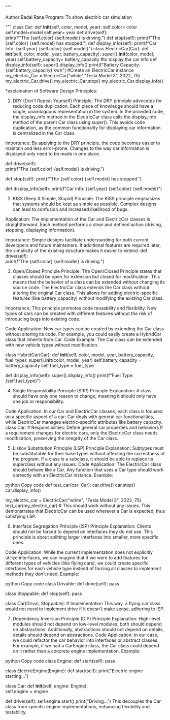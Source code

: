 """

Author:Badal Rana
Program: To show electiric car simulation

"""
class Car: 
    def __init__(self, color, model, year): 
        self.color= color 
        self.model=model 
        self.year= year 
    def drive(self):    
        print(F"The {self.color} {self.model} is driving.") 
    def stop(self): 
        print(f"The {self.color} {self.model} has stopped.") 
    def display_info(self): 
        print(f"Car Info: {self.year} {self.color} {self.model}") 
class ElectricCar(Car): 
    def __init__(self, color, model, year, battery_capacity): 
        super().__init__(color, model, year) 
        self.battery_capacity= battery_capacity 
#to display the car info
def display_info(self): 
super().display_info() 
print(f"Battery Capacity: {self.battery_capacity} kwh") 
#Create an ElectricCar instance 
my_electric_Car = ElectricCar("white","Tesla Model 3", 2022, 75) 
my_electric_Car.drive()
my_electric_Car.stop()
my_electric_Car.display_info()



*explaination of Software Design Principles:

1. DRY (Don't Repeat Yourself)
Principle: The DRY principle advocates for reducing code duplication. Each piece of knowledge should have a single, unambiguous representation in the system.
In the provided code, the display_info method in the ElectricCar class calls the display_info method of the parent Car class using super(). This avoids code duplication,
as the common functionality for displaying car information is centralized in the Car class.

Importance: By applying to the DRY principle, the code becomes easier to maintain and less error-prone. Changes to the way car information is displayed only need to be made in one place.

 def drive(self):    
        print(f"The {self.color} {self.model} is driving.") 

def stop(self): 
        print(f"The {self.color} {self.model} has stopped.") 

def display_info(self): 
        print(f"Car Info: {self.year} {self.color} {self.model}") 

2. KISS (Keep It Simple, Stupid)
Principle: The KISS principle emphasizes that systems should be kept as simple as possible. Complex designs can lead to confusion and increased likelihood of bugs.

Application: The implementation of the Car and ElectricCar classes is straightforward. Each method performs a clear and defined action (driving, stopping, displaying information).

Importance: Simple designs facilitate understanding for both current developers and future maintainers. If additional features are required later, the simplicity of the existing structure makes it easier to extend.
def drive(self):    
    print(f"The {self.color} {self.model} is driving.") 

3. Open/Closed Principle
Principle: The Open/Closed Principle states that classes should be open for extension but closed for modification. This means that the behavior of a class can be extended without changing its source code.
The ElectricCar class extends the Car class without altering the original Car class. This allows for adding electric-specific features (like battery_capacity) without modifying the existing Car class.

Importance: This principle promotes code reusability and flexibility. New types of cars can be created with different features without the risk of introducing bugs into existing code.

Code Application:
New car types can be created by extending the Car class without altering its code. For example, you could easily create a HybridCar class that inherits from Car.
   Code Example: The Car class can be extended with new vehicle types without modification.
   
class HybridCar(Car):
def __init__(self, color, model, year, battery_capacity, fuel_type):
        super().__init__(color, model, year)
        self.battery_capacity = battery_capacity
        self.fuel_type = fuel_type

def display_info(self):
        super().display_info()
        print(f"Fuel Type: {self.fuel_type}")    

4. Single Responsibility Principle (SRP)
Principle Explanation: A class should have only one reason to change, meaning it should only have one job or responsibility.

Code Application:
In our Car and ElectricCar classes, each class is focused on a specific aspect of a car: Car deals with general car functionalities, while ElectricCar manages electric-specific attributes like battery capacity.
class Car: 
    # Responsibilities: Define general car properties and behaviors
If a requirement changes for electric cars, only the ElectricCar class needs modification, preserving the integrity of the Car class.

5. Liskov Substitution Principle (LSP)
Principle Explanation: Subtypes must be substitutable for their base types without affecting the correctness of the program. If a class is a subclass, it should be able to replace its superclass without any issues.
Code Application:
The ElectricCar class should behave like a Car. Any function that uses a Car type should work correctly with an ElectricCar instance.
Example:

python
Copy code
def test_car(car: Car):
    car.drive()
    car.stop()
    car.display_info()

my_electric_car = ElectricCar("white", "Tesla Model 3", 2022, 75)
test_car(my_electric_car)  # This should work without any issues.
This demonstrates that ElectricCar can be used wherever a Car is expected, thus satisfying LSP.

6. Interface Segregation Principle (ISP)
Principle Explanation: Clients should not be forced to depend on interfaces they do not use. This principle is about splitting larger interfaces into smaller, more specific ones.

Code Application:
While the current implementation does not explicitly utilize interfaces, we can imagine that if we were to add features for different types of vehicles (like flying cars), we could create specific interfaces for each vehicle type instead of forcing all classes to implement methods they don’t need.
Example:

python
Copy code
class Drivable:
    def drive(self):
        pass

class Stoppable:
    def stop(self):
        pass

class Car(Drivai, Stoppable):
    # Implementation
This way, a flying car class would not need to implement drive if it doesn’t make sense, adhering to ISP.

7. Dependency Inversion Principle (DIP)
Principle Explanation: High-level modules should not depend on low-level modules; both should depend on abstractions. Additionally, abstractions should not depend on details, details should depend on abstractions.
Code Application:
In our case, we could refactor the car behavior into interfaces or abstract classes. For example, if we had a CarEngine class, the Car class could depend on it rather than a concrete engine implementation.
Example:

python
Copy code
class Engine:
    def start(self):
        pass

class ElectricEngine(Engine):
    def start(self):
        print("Electric engine starting...")

class Car:
    def __init__(self, engine: Engine):  
        self.engine = engine

def drive(self):
        self.engine.start()
        print("Driving...")
This decouples the Car class from specific engine implementations, enhancing flexibility and testability.



